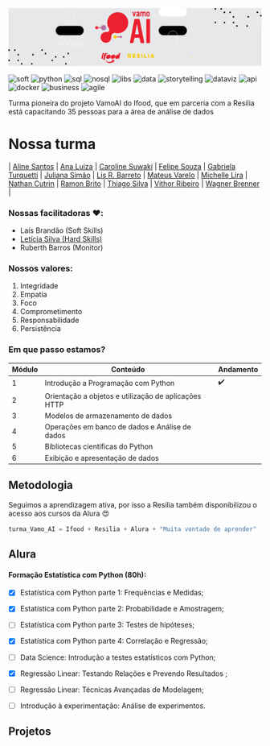 ![Capa](capa.jpeg)

![soft](https://img.shields.io/badge/-Soft_Skills-000?&style=flat-square)
![python](https://img.shields.io/badge/-Python-000?&style=flat-square)
![sql](https://img.shields.io/badge/-SQL-000?&style=flat-square)
![nosql](https://img.shields.io/badge/-NoSQL-000?&style=flat-square)
![libs](https://img.shields.io/badge/-Scientific_Librarys-000?&style=flat-square)
![data](https://img.shields.io/badge/-Data_Analysis-000?&style=flat-square)
![storytelling](https://img.shields.io/badge/-Storytelling-000?&style=flat-square)
![dataviz](https://img.shields.io/badge/-DataViz-000?&style=flat-square)
![api](https://img.shields.io/badge/-API's-000?&style=flat-square)
![docker](https://img.shields.io/badge/-Docker-000?&style=flat-square)
![business](https://img.shields.io/badge/-Business-000?&style=flat-square)
![agile](https://img.shields.io/badge/-Agile_Development-000?&style=flat-square)

Turma pioneira do projeto VamoAI do Ifood, que em parceria com a Resilia está capacitando 35 pessoas para a área de análise de dados
# Nossa turma

| [Aline Santos](https://github.com/AlinesantosCS) | [Ana Luiza](https://github.com/soaresana) | [Caroline Suwaki](https://github.com/csuwaki) | [Felipe Souza](https://github.com/Felisouza) | [Gabriela Turquetti](https://github.com/turquetti) | [Juliana Simão](https://github.com/Julianajjss) | [Lis R. Barreto](https://github.com/lis-r-barreto) | [Mateus Varelo](https://github.com/mateusvarelo) | [Michelle Lira](https://github.com/michelle-lira) | [Nathan Cutrin](https://github.com/nathan-cutrin) | [Ramon Brito](https://github.com/ramonbrito1995) | [Thiago Silva](https://github.com/tsffarias) | [Vithor Ribeiro](https://github.com/Vithork) | [Wagner Brenner](https://github.com/wagnerbrenner) |


### Nossas facilitadoras :heart::

- Laís Brandão (Soft Skills) 
- [Letícia Silva (Hard Skills)](https://github.com/leticiadasilva) 
- Ruberth Barros (Monitor)

### Nossos valores:
1. Integridade
2. Empatia
3. Foco
4. Comprometimento
5. Responsabilidade
6. Persistência

### Em que passo estamos?
| Módulo | Conteúdo | Andamento |
| ------ | -------- | --------- |
| 1 | Introdução a Programação com Python | :heavy_check_mark: |
| 2 | Orientação a objetos e utilização de aplicações HTTP | |
| 3 | Modelos de armazenamento de dados | |
| 4 | Operações em banco de dados e Análise de dados | |
| 5 | Bibliotecas científicas do Python | |
| 6 | Exibição e apresentação de dados | |


## Metodologia
Seguimos a aprendizagem ativa, por isso a Resilia também disponibilizou o acesso aos cursos da Alura :heart_eyes:
```js
turma_Vamo_AI = Ifood + Resilia + Alura + "Muita vontade de aprender"
```

## Alura

#### Formação Estatística com Python (80h):


- [x] Estatística com Python parte 1: Frequências e Medidas;
- [x] Estatística com Python parte 2: Probabilidade e Amostragem;
- [ ] Estatística com Python parte 3: Testes de hipóteses;
- [x] Estatística com Python parte 4: Correlação e Regressão;
- [ ] Data Science: Introdução a testes estatísticos com Python;
- [x] Regressão Linear: Testando Relações e Prevendo Resultados ;
- [ ] Regressão Linear: Técnicas Avançadas de Modelagem;
- [ ] Introdução à experimentação: Análise de experimentos.


## Projetos
